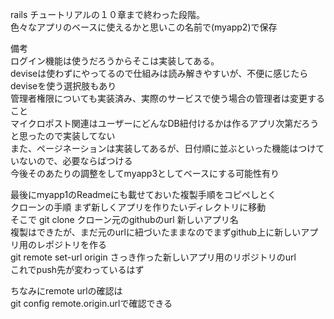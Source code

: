 rails チュートリアルの１０章まで終わった段階。<br>
色々なアプリのベースに使えるかと思いこの名前で(myapp2)で保存<br>

備考<br>
ログイン機能は使うだろうからそこは実装してある。<br>
deviseは使わずにやってるので仕組みは読み解きやすいが、不便に感じたらdeviseを使う選択肢もあり<br>
管理者権限についても実装済み、実際のサービスで使う場合の管理者は変更すること<br>
マイクロポスト関連はユーザーにどんなDB紐付けるかは作るアプリ次第だろうと思ったので実装してない<br>
また、ページネーションは実装してあるが、日付順に並ぶといった機能はつけていないので、必要ならばつける<br>
今後そのあたりの調整をしてmyapp3としてベースにする可能性有り<br>



最後にmyapp1のReadmeにも載せておいた複製手順をコピペしとく<br>
クローンの手順 まず新しくアプリを作りたいディレクトリに移動<br>
そこで git clone クローン元のgithubのurl 新しいアプリ名<br>
複製はできたが、まだ元のurlに紐づいたままなのでまずgithub上に新しいアプリ用のレポジトリを作る<br>
git remote set-url origin さっき作った新しいアプリ用のリポジトリのurl<br>
これでpush先が変わっているはず<br>

ちなみにremote urlの確認は<br>
git config remote.origin.urlで確認できる<br>